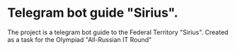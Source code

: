 # Telegram bot guide "Sirius".
The project is a telegram bot guide to the Federal Territory "Sirius".
Created as a task for the Olympiad "All-Russian IT Round"

